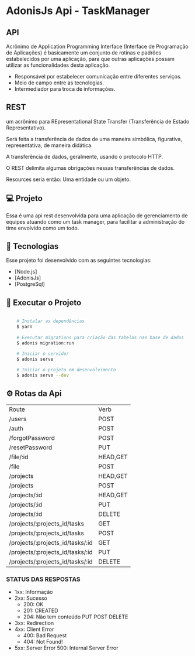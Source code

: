 # AdonisJs Api - TaskManager

## API

Acrônimo de Application Programming Interface (Interface de Programação de Aplicações) é basicamente um conjunto de rotinas e padrões estabelecidos por uma aplicação, para que outras aplicações possam utilizar as funcionalidades desta aplicação.

- Responsável por estabelecer comunicação entre diferentes serviços.
- Meio de campo entre as tecnologias.
- Intermediador para troca de informações.

## REST

um acrônimo para REpresentational State Transfer (Transferência de Estado Representativo).

Será feita a transferência de dados de uma maneira simbólica, figurativa, representativa, de maneira didática.

A transferência de dados, geralmente, usando o protocolo HTTP.

O REST delimita algumas obrigações nessas transferências de dados.

Resources seria então: Uma entidade ou um objeto.

## :computer: Projeto

Essa é uma api rest desenvolvida para uma aplicação de gerenciamento de equipes
atuando como um task manager, para facilitar a administração do time envolvido como um todo.


## :rocket: Tecnologias
Esse projeto foi desenvolvido com as seguintes tecnologias:

- [Node.js]
- [AdonisJs]
- [PostgreSql]


## :rocket: Executar o Projeto

```bash

    # Instalar as dependências
    $ yarn
    
    # Executar migrations para criação das tabelas nas base de dados
    $ adonis migration:run

    # Iniciar o servidor
    $ adonis serve
    
    # Iniciar o projeto em desenvolvimento
    $ adonis serve --dev
```

## :gear: Rotas da Api


<table>
    <tr>
        <td>Route</td>
        <td>Verb</td>
    </tr>
    <tr>
        <td>/users</td>
        <td>POST</td>
    </tr>
    <tr>
        <td>/auth</td>
        <td>POST</td>
    </tr>
    <tr>
        <td>/forgotPassword</td>
        <td>POST</td>
    </tr>
    <tr>
        <td>/resetPassword</td>
        <td>PUT</td>
    </tr>
    <tr>
        <td>/file/:id</td>
        <td>HEAD,GET</td>
    </tr>
    <tr>
        <td>/file</td>
        <td>POST</td>
    </tr>
    <tr>
        <td>/projects</td>
        <td>HEAD,GET</td>
    </tr>
    <tr>
        <td>/projects</td>
        <td>POST</td>
    </tr>
    <tr>
        <td>/projects/:id</td>
        <td>HEAD,GET</td>
    </tr>
    <tr>
        <td>/projects/:id</td>
        <td>PUT</td>
    </tr>
    <tr>
        <td>/projects/:id</td>
        <td>DELETE</td>
    </tr>
    <tr>
        <td>/projects/:projects_id/tasks</td>
        <td>GET</td>
    </tr>
    <tr>
        <td>/projects/:projects_id/tasks</td>
        <td>POST</td>
    </tr>
    <tr>
        <td>/projects/:projects_id/tasks/:id</td>
        <td>GET</td>
    </tr>
    <tr>
        <td>/projects/:projects_id/tasks/:id</td>
        <td>PUT</td>
    </tr>
    <tr>
        <td>/projects/:projects_id/tasks/:id</td>
        <td>DELETE</td>
    </tr>
</table>

### STATUS DAS RESPOSTAS

- 1xx: Informação
- 2xx: Sucesso
  - 200: OK
  - 201: CREATED
  - 204: Não tem conteúdo PUT POST DELETE
- 3xx: Redirection
- 4xx: Client Error
  - 400: Bad Request
  - 404: Not Found!
- 5xx: Server Error
  500: Internal Server Error

